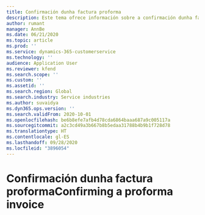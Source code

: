 ```yaml
---
title: Confirmación dunha factura proforma
description: Este tema ofrece información sobre a confirmación dunha factura proforma.
author: rumant
manager: AnnBe
ms.date: 06/21/2020
ms.topic: article
ms.prod: ''
ms.service: dynamics-365-customerservice
ms.technology: ''
audience: Application User
ms.reviewer: kfend
ms.search.scope: ''
ms.custom: ''
ms.assetid: ''
ms.search.region: Global
ms.search.industry: Service industries
ms.author: suvaidya
ms.dyn365.ops.version: ''
ms.search.validFrom: 2020-10-01
ms.openlocfilehash: be6b8efe7afb4d78cda6864baaa687a9c005117a
ms.sourcegitcommit: a2c3cd49a3b667b8b5edaa31788b4b9b1f728d78
ms.translationtype: HT
ms.contentlocale: gl-ES
ms.lasthandoff: 09/28/2020
ms.locfileid: "3896054"
---
```

# <a name="confirming-a-proforma-invoice"></a><span data-ttu-id="39c1c-103">Confirmación dunha factura proforma</span><span class="sxs-lookup"><span data-stu-id="39c1c-103">Confirming a proforma invoice</span></span>
